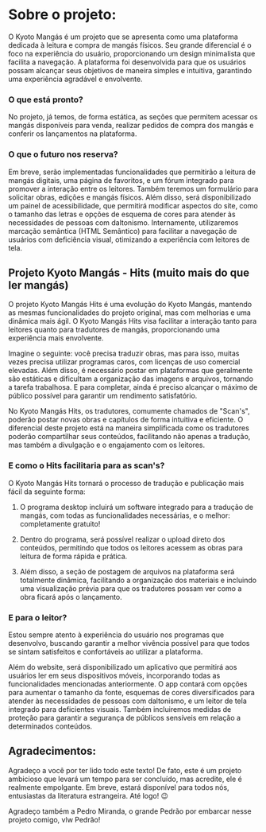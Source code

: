 # Sobre o projeto:
O Kyoto Mangás é um projeto que se apresenta como uma plataforma dedicada à leitura e compra de mangás físicos. Seu grande diferencial é o foco na experiência do usuário, proporcionando um design minimalista que facilita a navegação. A plataforma foi desenvolvida para que os usuários possam alcançar seus objetivos de maneira simples e intuitiva, garantindo uma experiência agradável e envolvente.

### O que está pronto?
No projeto, já temos, de forma estática, as seções que permitem acessar os mangás disponíveis para venda, realizar pedidos de compra dos mangás e conferir os lançamentos na plataforma.

### O que o futuro nos reserva?
Em breve, serão implementadas funcionalidades que permitirão a leitura de mangás digitais, uma página de favoritos, e um fórum integrado para promover a interação entre os leitores. Também teremos um formulário para solicitar obras, edições e mangás físicos. Além disso, será disponibilizado um painel de acessibilidade, que permitirá modificar aspectos do site, como o tamanho das letras e opções de esquema de cores para atender às necessidades de pessoas com daltonismo. Internamente, utilizaremos marcação semântica (HTML Semântico) para facilitar a navegação de usuários com deficiência visual, otimizando a experiência com leitores de tela.


## Projeto Kyoto Mangás - Hits (muito mais do que ler mangás)

O projeto Kyoto Mangás Hits é uma evolução do Kyoto Mangás, mantendo as mesmas funcionalidades do projeto original, mas com melhorias e uma dinâmica mais ágil. O Kyoto Mangás Hits visa facilitar a interação tanto para leitores quanto para tradutores de mangás, proporcionando uma experiência mais envolvente.

Imagine o seguinte: você precisa traduzir obras, mas para isso, muitas vezes precisa utilizar programas caros, com licenças de uso comercial elevadas. Além disso, é necessário postar em plataformas que geralmente são estáticas e dificultam a organização das imagens e arquivos, tornando a tarefa trabalhosa. E para completar, ainda é preciso alcançar o máximo de público possível para garantir um rendimento satisfatório.

No Kyoto Mangás Hits, os tradutores, comumente chamados de "Scan's", poderão postar novas obras e capítulos de forma intuitiva e eficiente. O diferencial deste projeto está na maneira simplificada como os tradutores poderão compartilhar seus conteúdos, facilitando não apenas a tradução, mas também a divulgação e o engajamento com os leitores.

### E como o Hits facilitaria para as scan's?

O Kyoto Mangás Hits tornará o processo de tradução e publicação mais fácil da seguinte forma:

1. O programa desktop incluirá um software integrado para a tradução de mangás, com todas as funcionalidades necessárias, e o melhor: completamente gratuito!

2. Dentro do programa, será possível realizar o upload direto dos conteúdos, permitindo que todos os leitores acessem as obras para leitura de forma rápida e prática.

3. Além disso, a seção de postagem de arquivos na plataforma será totalmente dinâmica, facilitando a organização dos materiais e incluindo uma visualização prévia para que os tradutores possam ver como a obra ficará após o lançamento.

### E para o leitor?
Estou sempre atento à experiência do usuário nos programas que desenvolvo, buscando garantir a melhor vivência possível para que todos se sintam satisfeitos e confortáveis ao utilizar a plataforma.

Além do website, será disponibilizado um aplicativo que permitirá aos usuários ler em seus dispositivos móveis, incorporando todas as funcionalidades mencionadas anteriormente. O app contará com opções para aumentar o tamanho da fonte, esquemas de cores diversificados para atender às necessidades de pessoas com daltonismo, e um leitor de tela integrado para deficientes visuais. Também incluiremos medidas de proteção para garantir a segurança de públicos sensíveis em relação a determinados conteúdos.

## Agradecimentos:
Agradeço a você por ter lido todo este texto! De fato, este é um projeto ambicioso que levará um tempo para ser concluído, mas acredite, ele é realmente empolgante. Em breve, estará disponível para todos nós, entusiastas da literatura estrangeira. Até logo! 😉

Agradeço também a Pedro Miranda, o grande Pedrão por embarcar nesse projeto comigo, vlw Pedrão! 
